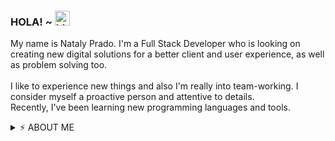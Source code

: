 ### HOLA! ~ <img src="https://user-images.githubusercontent.com/1303154/88677602-1635ba80-d120-11ea-84d8-d263ba5fc3c0.gif" width="24px" alt="hi">

My name is Nataly Prado. I'm a Full Stack Developer who is looking on creating new digital solutions for a better client and user experience, as well as problem solving too.
<br />
<br />
I like to experience new things and also I'm really into team-working. 
I consider myself a proactive person and attentive to details. 
<br />
 Recently, I've been learning new programming languages and tools.

 <details>
<summary>⚡️ ABOUT ME </summary>
<br />
  - 🌱 Computer Engineering degree's student
  <br />
  <br />
- 💻 Skills:
   <br />
-HTML
  <br />
-CSS
  <br />
-JavaScript
  <br />
-React
  <br />
-Nodejs
   <br />
-MySQL
 <br />
 <br />
- 📫 Let's talk!
  <br />
    - LinkedIn: https://www.linkedin.com/in/natalypradomoreno/
  <br />
    - Gmail: natalypradomoreno@gmail.com
  <br />
    - CV: <a href="https://www.canva.com/design/DAFCN8gM6fM/3H3nii2ISU9V95nRNv5nwQ/view?utm_content=DAFCN8gM6fM&utm_campaign=designshare&utm_medium=link&utm_source=publishsharelink](https://drive.google.com/file/d/1rkiEpLUsgfz1yl968DuPE-ATJsOacmaJ/view?usp=sharing" />Click here</a>
